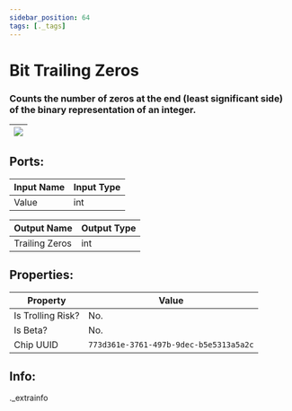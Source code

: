 ```yaml
---
sidebar_position: 64
tags: [._tags]
---
```


# Bit Trailing Zeros


### Counts the number of zeros at the end (least significant side) of the binary representation of an integer.

| ![](https://images-ext-2.discordapp.net/external/MPmIaQzlEPmgGWlgi-WxBBXt0Bjv_zWPkg1y1f_sy3s/https/www.recroomcircuits.com/image/circuit/absolute-value?width=206&height=108) |
|-----|

## Ports:

| Input Name | Input Type |
|-----------|-----------|
| Value | int |

| Output Name | Output Type |
|-----------|-----------|
| Trailing Zeros | int |

## Properties:

| Property  | Value |
|-------------------|-----------|
| Is Trolling Risk? | No. |
| Is Beta? | No. |
| Chip UUID | `773d361e-3761-497b-9dec-b5e5313a5a2c` |

## Info:
._extrainfo